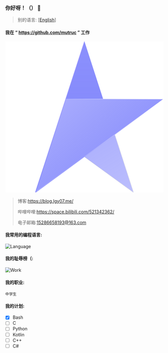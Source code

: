 ### 你好呀！（） 👋

>别的语言: [[English](https://github.com/LGY07/LGY07/blob/main/README.md)]

#### **我在 “ https://github.com/mutruc ” 工作**

![Mutruc](https://raw.githubusercontent.com/LGY07/LGY07/cf73d73cb988f00f2977a745e28ac1cb1de329ea/Mutruc.svg)

>博客:https://blog.lgy07.me/
>
>哔哩哔哩:https://space.bilibili.com/521342362/
>
>电子邮箱:15286658193@163.com
>

#### 我常用的编程语言:
![Language](https://github-readme-stats.vercel.app/api/top-langs/?username=lgy07&exclude_repo=lgy07.github.io,Crafting-DXY)

#### 我的耻辱榜（:
![Work](https://github-readme-stats.vercel.app/api?username=lgy07&show_icons=true)

#### 我的职业:
`中学生`

#### 我的计划:

- [x] Bash
- [ ] C
- [ ] Python
- [ ] Kotlin
- [ ] C++
- [ ] C#
